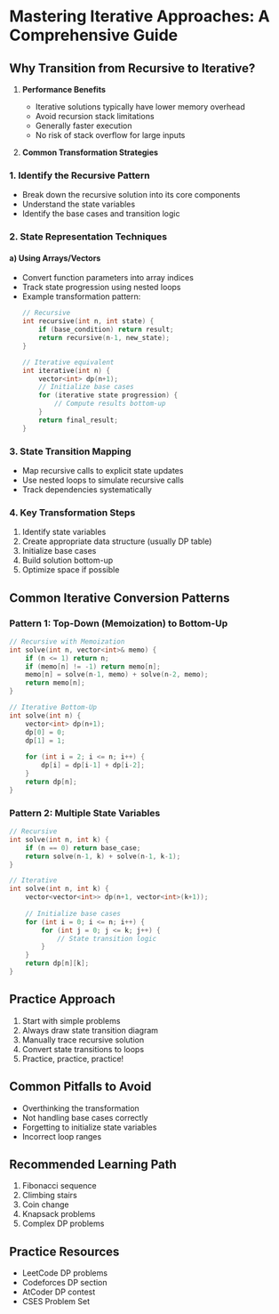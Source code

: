 # Mastering Iterative Approaches: A Comprehensive Guide

## Why Transition from Recursive to Iterative?
1. **Performance Benefits**
   - Iterative solutions typically have lower memory overhead
   - Avoid recursion stack limitations
   - Generally faster execution
   - No risk of stack overflow for large inputs

2. **Common Transformation Strategies**

### 1. Identify the Recursive Pattern
- Break down the recursive solution into its core components
- Understand the state variables
- Identify the base cases and transition logic

### 2. State Representation Techniques
#### a) Using Arrays/Vectors
- Convert function parameters into array indices
- Track state progression using nested loops
- Example transformation pattern:
  ```cpp
  // Recursive
  int recursive(int n, int state) {
      if (base_condition) return result;
      return recursive(n-1, new_state);
  }

  // Iterative equivalent
  int iterative(int n) {
      vector<int> dp(n+1);
      // Initialize base cases
      for (iterative state progression) {
          // Compute results bottom-up
      }
      return final_result;
  }
  ```

### 3. State Transition Mapping
- Map recursive calls to explicit state updates
- Use nested loops to simulate recursive calls
- Track dependencies systematically

### 4. Key Transformation Steps
1. Identify state variables
2. Create appropriate data structure (usually DP table)
3. Initialize base cases
4. Build solution bottom-up
5. Optimize space if possible

## Common Iterative Conversion Patterns

### Pattern 1: Top-Down (Memoization) to Bottom-Up
```cpp
// Recursive with Memoization
int solve(int n, vector<int>& memo) {
    if (n <= 1) return n;
    if (memo[n] != -1) return memo[n];
    memo[n] = solve(n-1, memo) + solve(n-2, memo);
    return memo[n];
}

// Iterative Bottom-Up
int solve(int n) {
    vector<int> dp(n+1);
    dp[0] = 0;
    dp[1] = 1;
    
    for (int i = 2; i <= n; i++) {
        dp[i] = dp[i-1] + dp[i-2];
    }
    return dp[n];
}
```

### Pattern 2: Multiple State Variables
```cpp
// Recursive
int solve(int n, int k) {
    if (n == 0) return base_case;
    return solve(n-1, k) + solve(n-1, k-1);
}

// Iterative
int solve(int n, int k) {
    vector<vector<int>> dp(n+1, vector<int>(k+1));
    
    // Initialize base cases
    for (int i = 0; i <= n; i++) {
        for (int j = 0; j <= k; j++) {
            // State transition logic
        }
    }
    return dp[n][k];
}
```

## Practice Approach
1. Start with simple problems
2. Always draw state transition diagram
3. Manually trace recursive solution
4. Convert state transitions to loops
5. Practice, practice, practice!

## Common Pitfalls to Avoid
- Overthinking the transformation
- Not handling base cases correctly
- Forgetting to initialize state variables
- Incorrect loop ranges

## Recommended Learning Path
1. Fibonacci sequence
2. Climbing stairs
3. Coin change
4. Knapsack problems
5. Complex DP problems

## Practice Resources
- LeetCode DP problems
- Codeforces DP section
- AtCoder DP contest
- CSES Problem Set
